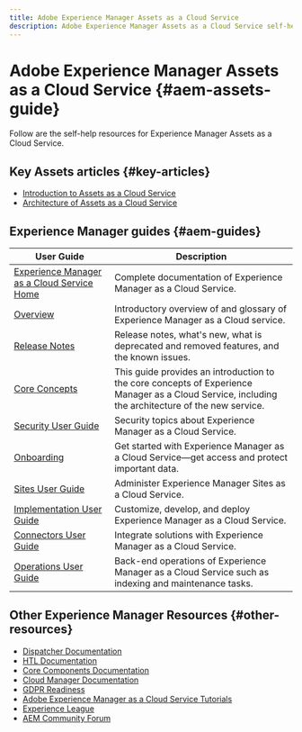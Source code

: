 ```yaml
---
title: Adobe Experience Manager Assets as a Cloud Service
description: Adobe Experience Manager Assets as a Cloud Service self-help resources and documentation links
---
```


# Adobe Experience Manager Assets as a Cloud Service {#aem-assets-guide}

Follow are the self-help resources for Experience Manager Assets as a Cloud Service.

## Key Assets articles {#key-articles}

* [Introduction to Assets as a Cloud Service](overview.md)
* [Architecture of Assets as a Cloud Service](architecture.md)

## Experience Manager guides {#aem-guides}

|User Guide|Description|
|---|---|
|[Experience Manager as a Cloud Service Home](/help/landing/home.md)|Complete documentation of Experience Manager as a Cloud Service.|
|[Overview](/help/overview/home.md)|Introductory overview of and glossary of Experience Manager as a Cloud service.|
|[Release Notes](/help/release-notes/home.md)|Release notes, what's new, what is deprecated and removed features, and the known issues.|
|[Core Concepts](/help/core-concepts/home.md)|This guide provides an introduction to the core concepts of Experience Manager as a Cloud Service, including the architecture of the new service.|
|[Security User Guide](/help/security/home.md)|Security topics about Experience Manager as a Cloud Service.|
|[Onboarding](/help/onboarding/home.md)|Get started with Experience Manager as a Cloud Service&mdash;get access and protect important data.|
|[Sites User Guide](/help/sites-cloud/home.md)|Administer Experience Manager Sites as a Cloud Service.|
|[Implementation User Guide](/help/implementing/home.md)|Customize, develop, and deploy Experience Manager as a Cloud Service.|
|[Connectors User Guide](/help/connectors/home.md)|Integrate solutions with Experience Manager as a Cloud Service.|
|[Operations User Guide](/help/operations/home.md)|Back-end operations of Experience Manager as a Cloud Service such as indexing and maintenance tasks.|

## Other Experience Manager Resources {#other-resources}

* [Dispatcher Documentation](/help/implementing/dispatcher/overview.md)
* [HTL Documentation](https://docs.adobe.com/content/help/en/experience-manager-htl/using/overview.html)
* [Core Components Documentation](https://docs.adobe.com/content/help/en/experience-manager-core-components/using/introduction.html)
* [Cloud Manager Documentation](https://docs.adobe.com/content/help/en/experience-manager-cloud-manager/using/introduction-to-cloud-manager.html)
* [GDPR Readiness](/help/onboarding/data-privacy-and-protection-readiness/aem-readiness.md)
* [Adobe Experience Manager as a Cloud Service Tutorials](https://docs.adobe.com/content/help/en/experience-manager-learn/cloud-service/overview.html)
* [Experience League](https://guided.adobe.com/?promoid=K42KVXHD&mv=other#solutions/experience-manager)
* [AEM Community Forum](https://forums.adobe.com/community/experience-cloud/marketing-cloud/experience-manager)
